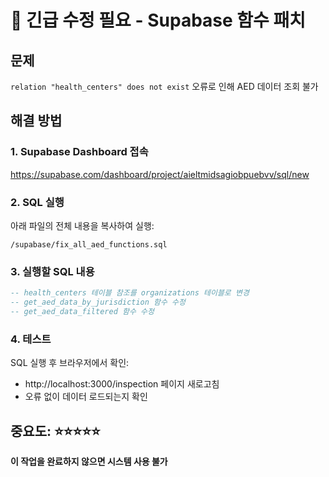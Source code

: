 # 🚨 긴급 수정 필요 - Supabase 함수 패치

## 문제
`relation "health_centers" does not exist` 오류로 인해 AED 데이터 조회 불가

## 해결 방법

### 1. Supabase Dashboard 접속
https://supabase.com/dashboard/project/aieltmidsagiobpuebvv/sql/new

### 2. SQL 실행
아래 파일의 전체 내용을 복사하여 실행:
```
/supabase/fix_all_aed_functions.sql
```

### 3. 실행할 SQL 내용
```sql
-- health_centers 테이블 참조를 organizations 테이블로 변경
-- get_aed_data_by_jurisdiction 함수 수정
-- get_aed_data_filtered 함수 수정
```

### 4. 테스트
SQL 실행 후 브라우저에서 확인:
- http://localhost:3000/inspection 페이지 새로고침
- 오류 없이 데이터 로드되는지 확인

## 중요도: ⭐⭐⭐⭐⭐
**이 작업을 완료하지 않으면 시스템 사용 불가**